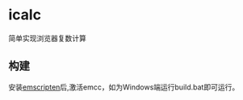 # icalc
简单实现浏览器复数计算

## 构建
安装[emscripten](https://emscripten.org/index.html)后,激活emcc，如为Windows端运行build.bat即可运行。

